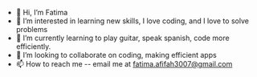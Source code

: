 - 👋 Hi, I’m Fatima
- 👀 I’m interested in learning new skills, I love coding, and I love to solve problems
- 🌱 I’m currently learning to play guitar, speak spanish, code more efficiently.
- 💞️ I’m looking to collaborate on coding, making efficient apps
- 📫 How to reach me -- email me at fatima.afifah3007@gmail.com

<!---
fafifah/fafifah is a ✨ special ✨ repository because its `README.md` (this file) appears on your GitHub profile.
You can click the Preview link to take a look at your changes.
--->

